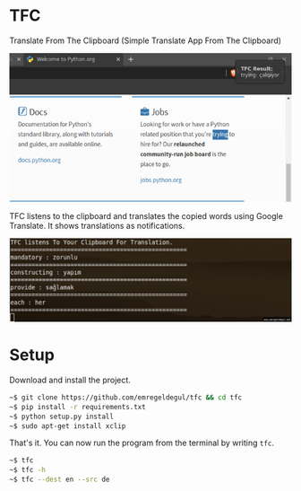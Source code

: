 # TFC
Translate From The Clipboard (Simple Translate App From The Clipboard)

![TFC](images/tfc.png)

TFC listens to the clipboard and translates the copied words using Google Translate. It shows translations as notifications.

![TFC](images/tfcPicture.jpg)

# Setup
Download and install the project.

```bash
~$ git clone https://github.com/emregeldegul/tfc && cd tfc
~$ pip install -r requirements.txt
~$ python setup.py install
~$ sudo apt-get install xclip
```

That's it. You can now run the program from the terminal by writing `tfc`.

```bash
~$ tfc
~$ tfc -h
~$ tfc --dest en --src de
```
